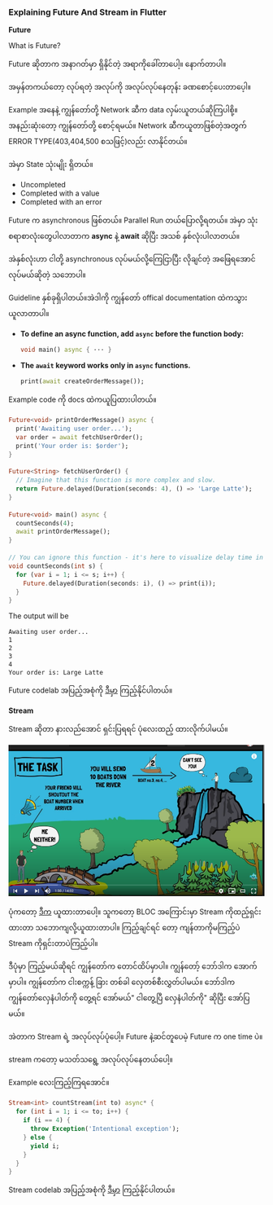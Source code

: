 ### Explaining Future And Stream in Flutter

**Future**

What is Future?

Future ဆိုတာက အနာဂတ်မှာ ရှိနိုင်တဲ့ အရာကိုခေါ်တာပေါ့။ နောက်တာပါ။

အမှန်တကယ်တော့  လုပ်ရတဲ့ အလုပ်ကို အလုပ်လုပ်နေတုန်း ခဏစောင့်ပေးတာပေ့ါ။

Example အနေနဲ့ ကျွန်တော်တို့ Network ဆီက data လှမ်းယူတယ်ဆိုကြပါစို့။ အနည်းဆုံးတော့ ကျွန်တော်တို့ စောင့်ရမယ်။ Network ဆီကယူတာဖြစ်တဲ့အတွက် ERROR TYPE(403,404,500 စသဖြင့်)လည်း လာနိုင်တယ်။

အဲမှာ State သုံးမျိုး ရှိတယ်။ 

- Uncompleted
- Completed with a value
- Completed with an error

Future က asynchronous ဖြစ်တယ်။ Parallel Run တယ်ပြောလို့ရတယ်။ အဲမှာ သုံးစရာစာလုံးတွေပါလာတာက **async**  နဲ့ **await** ဆိုပြီး အသစ် နှစ်လုံးပါလာတယ်။

အဲနှစ်လုံးဟာ ငါတို့ asynchronous လုပ်မယ်လို့ကြေငြာပြီး လိုချင်တဲ့ အဖြေရအောင် လုပ်မယ်ဆိုတဲ့ သဘောပါ။

Guideline နှစ်ခုရှိပါတယ်။အဲဒါကို ကျွန်တော် offical documentation ထဲကသွားယူလာတာပါ။

- **To define an async function, add `async` before the function body:**

  ```dart
  void main() async { ··· }
  ```

- **The `await` keyword works only in `async` functions.**

  ```dart
  print(await createOrderMessage());
  ```



Example code ကို docs ထဲကယူပြထားပါတယ်။

```dart
Future<void> printOrderMessage() async {
  print('Awaiting user order...');
  var order = await fetchUserOrder();
  print('Your order is: $order');
}

Future<String> fetchUserOrder() {
  // Imagine that this function is more complex and slow.
  return Future.delayed(Duration(seconds: 4), () => 'Large Latte');
}

Future<void> main() async {
  countSeconds(4);
  await printOrderMessage();
}

// You can ignore this function - it's here to visualize delay time in this example.
void countSeconds(int s) {
  for (var i = 1; i <= s; i++) {
    Future.delayed(Duration(seconds: i), () => print(i));
  }
}
```

The output will be

```
Awaiting user order...
1
2
3
4
Your order is: Large Latte
```

Future codelab အပြည့်အစုံကို [ဒီမှာ](https://dart.dev/codelabs/async-await) ကြည့်နိုင်ပါတယ်။



**Stream**

Stream ဆိုတာ နားလည်အောင် ရှင်းပြရရင် ပုံလေးထည့် ထားလိုက်ပါမယ်။

![Explanation of Stream From Youtube](../Images/explanation_of_stream.png)

ပုံကတော့ [ဒီက](https://www.youtube.com/watch?v=toPtm6eyyeE&list=PLptHs0ZDJKt_T-oNj_6Q98v-tBnVf-S_o&index=3&t=90s) ယူထားတာပေါ့။ သူကတော့ BLOC အကြောင်းမှာ Stream ကိုထည့်ရှင်းထားတာ သဘောကျလို့ယူထားတာပါ။ ကြည့်ချင်ရင် တော့ ကျန်တာကိုမကြည့်ပဲ Stream ကိုရှင်းတာပဲကြည့်ပါ။



ဒီပုံမှာ ကြည့်မယ်ဆိုရင် ကျွန်တော်က တောင်ထိပ်မှာပါ။ ကျွန်တော့် ဘော်ဒါက အောက်မှာပါ။ ကျွန်တော်က ငါးစက္ကန့် ခြား တစ်ခါ လှေတစ်စီးလွှတ်ပါမယ်။ ဘော်ဒါက ကျွန်တော်လှေနံပါတ်ကို တွေ့ရင် အော်မယ်" ငါတွေ့ပြီ လှေနံပါတ်ကို" ဆိုပြီး အော်ပြမယ်။



အဲတာက Stream ရဲ့ အလုပ်လုပ်ပုံပေါ့။ Future နဲ့ဆင်တူပေမဲ့ Future က one time ပဲ။

stream ကတော့ မသတ်သရွေ့ အလုပ်လုပ်နေတယ်ပေါ့။

Example လေးကြည့်ကြရအောင်။

```dart
Stream<int> countStream(int to) async* {
  for (int i = 1; i <= to; i++) {
    if (i == 4) {
      throw Exception('Intentional exception');
    } else {
      yield i;
    }
  }
}
```

Stream codelab အပြည့်အစုံကို [ဒီမှာ](https://dart.dev/tutorials/language/streams) ကြည့်နိုင်ပါတယ်။

